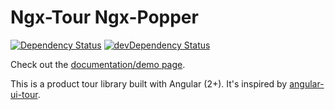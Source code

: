 # Ngx-Tour Ngx-Popper
[![Dependency Status](https://david-dm.org/alvaro-octal/ngx-tour-ngx-popper.svg)](https://david-dm.org/alvaro-octal/ngx-tour-ngx-popper)
[![devDependency Status](https://david-dm.org/alvaro-octal/ngx-tour-ngx-popper/dev-status.svg)](https://david-dm.org/alvaro-octal/ngx-tour-ngx-popper?type=dev)

Check out the [documentation/demo page](https://alvaro-octal.github.io/ngx-tour/).

This is a product tour library built with Angular (2+).  It's inspired by [angular-ui-tour](http://benmarch.github.io/angular-ui-tour).
